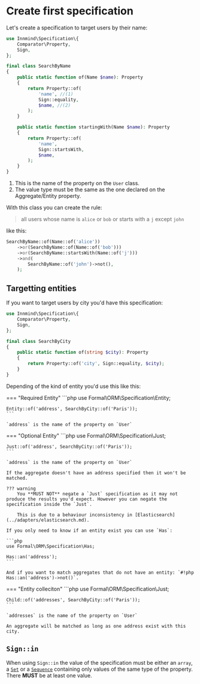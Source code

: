 # Create first specification

Let's create a specification to target users by their name:

```php title="SearchByName.php"
use Innmind\Specification\{
    Comparator\Property,
    Sign,
};

final class SearchByName
{
    public static function of(Name $name): Property
    {
        return Property::of(
            'name', //(1)
            Sign::equality,
            $name, //(2)
        );
    }

    public static function startingWith(Name $name): Property
    {
        return Property::of(
            'name',
            Sign::startsWith,
            $name,
        );
    }
}
```

1. This is the name of the property on the `User` class.
2. The value type must be the same as the one declared on the Aggregate/Entity property.

With this class you can create the rule:

> all users whose name is `alice` or `bob` or starts with a `j` except `john`

like this:

```php
SearchByName::of(Name::of('alice'))
    ->or(SearchByName::of(Name::of('bob')))
    ->or(SearchByName::startsWith(Name::of('j')))
    ->and(
        SearchByName::of('john')->not(),
    );
```

## Targetting entities

If you want to target users by city you'd have this specification:

```php title="SearchByCity.php"
use Innmind\Specification\{
    Comparator\Property,
    Sign,
};

final class SearchByCity
{
    public static function of(string $city): Property
    {
        return Property::of('city', Sign::equality, $city);
    }
}
```

Depending of the kind of entity you'd use this like this:

=== "Required Entity"
    ```php
    use Formal\ORM\Specification\Entity;

    Entity::of('address', SearchByCity::of('Paris'));
    ```

    `address` is the name of the property on `User`

=== "Optional Entity"
    ```php
    use Formal\ORM\Specification\Just;

    Just::of('address', SearchByCity::of('Paris'));
    ```

    `address` is the name of the property on `User`

    If the aggregate doesn't have an address specified then it won't be matched.

    ??? warning
        You **MUST NOT** negate a `Just` specification as it may not produce the results you'd expect. However you can negate the specification inside the `Just`.

        This is due to a behaviour inconsistency in [Elasticsearch](../adapters/elasticsearch.md).

    If you only need to know if an entity exist you can use `Has`:

    ```php
    use Formal\ORM\Specification\Has;

    Has::an('address');
    ```

    And if you want to match aggregates that do not have an entity: `#!php Has::an('address')->not()`.

=== "Entity colleciton"
    ```php
    use Formal\ORM\Specification\Just;

    Child::of('addresses', SearchByCity::of('Paris'));
    ```

    `addresses` is the name of the property on `User`

    An aggregate will be matched as long as one address exist with this city.

## `Sign::in`

When using `Sign::in` the value of the specification must be either an `array`, a [`Set`](http://innmind.github.io/Immutable/structures/set/) or a [`Sequence`](http://innmind.github.io/Immutable/structures/sequence/) containing only values of the same type of the property. There **MUST** be at least one value.
